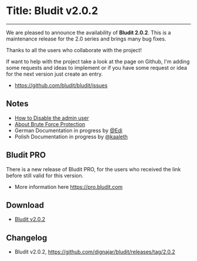 # Title: Bludit v2.0.2
<!-- Date: 2017-11-02 22:00:00 -->
---
We are pleased to announce the availability of **Bludit 2.0.2**. This is a maintenance release for the 2.0 series and brings many bug fixes.

Thanks to all the users who collaborate with the project!

If want to help with the project take a look at the page on Github, I'm adding some requests and ideas to implement or if you have some request or idea for the next version just create an entry.
- https://github.com/bludit/bludit/issues

## Notes
- [How to Disable the admin user](https://docs.bludit.com/en/security/disable-admin-user)
- [About Brute Force Protection](https://docs.bludit.com/en/security/brute-force-protection)
- German Documentation in progress by [@Edi](https://github.com/clickwork-git)
- Polish Documentation in progress by [@kaaleth](https://github.com/kaaleth)

## Bludit PRO
There is a new release of Bludit PRO, for the users who received the link before still valid for this version.
- More information here https://pro.bludit.com

## Download
- [Bludit v2.0.2](https://df6m0u2ovo2fu.cloudfront.net/builds/bludit-v2.0.2.zip)

## Changelog
- Bludit v2.0.2, https://github.com/dignajar/bludit/releases/tag/2.0.2
